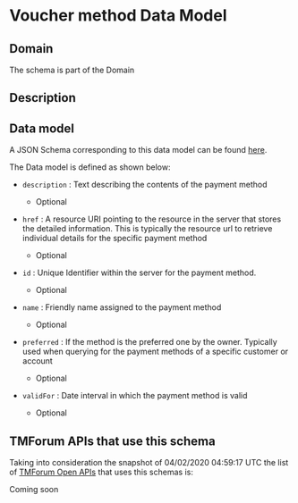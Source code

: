 # Voucher method Data Model

## Domain

The  schema is part of the  Domain

## Description



## Data model

A JSON Schema corresponding to this data model can be found
[here](https://github.com/tmforum-rand/schemas/blob/candidates/Customer/VoucherMethod.schema.json).

The Data model is defined as shown below:

- `description` : Text describing the contents of the payment method

  - Optional


- `href` : A resource URI pointing to the resource in the server that stores the detailed information. This is typically the resource url to retrieve individual details for the specific payment method

  - Optional


- `id` : Unique Identifier within the server for the payment method.

  - Optional


- `name` : Friendly name assigned to the payment method

  - Optional


- `preferred` : If the method is the preferred one by the owner. Typically used when querying for the payment methods of a specific customer or account

  - Optional


- `validFor` : Date interval in which the payment method is valid

  - Optional






## TMForum APIs that use this schema

Taking into consideration the snapshot of 04/02/2020 04:59:17 UTC the list of [TMForum Open APIs](https://www.tmforum.org/open-apis/) that uses this schemas is:

Coming soon